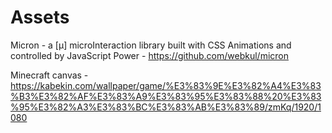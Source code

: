 # Assets

Micron - a [μ] microInteraction library built with CSS Animations and controlled by JavaScript Power - https://github.com/webkul/micron

Minecraft canvas - https://kabekin.com/wallpaper/game/%E3%83%9E%E3%82%A4%E3%83%B3%E3%82%AF%E3%83%A9%E3%83%95%E3%83%88%20%E3%83%95%E3%82%A3%E3%83%BC%E3%83%AB%E3%83%89/zmKq/1920/1080